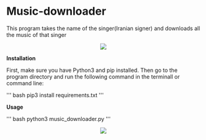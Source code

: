 # Music-downloader
This program takes the name of the singer(Iranian signer) and downloads all the music of that singer

<div style="text-align: center">
    <a href="https://github.com/Ali-Hosseinverdi/Music-downloader/images/1.png">
    <img src="https://github.com/Ali-Hosseinverdi/Music-downloader/images/1.png"/></a>
</div>

**Installation**
  
First, make sure you have Python3 and pip installed. Then go to the program directory and run the following command in the terminall or command line:

''' bash
pip3 install requirements.txt
'''
  
**Usage**

''' bash
python3 music_downloader.py
'''
  
<div style="text-align: center">
    <a href="https://github.com/Ali-Hosseinverdi/Music-downloader/screenshots/1.gif">
    <img src="https://github.com/Ali-Hosseinverdi/Music-downloader/screenshots/1.gif"/></a>
</div>
